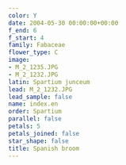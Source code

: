 ```yaml
---
color: Y
date: 2004-05-30 00:00:00+00:00
f_end: 6
f_start: 4
family: Fabaceae
flower_type: C
image:
- M_2_1235.JPG
- M_2_1232.JPG
latin: Spartium junceum
lead: M_2_1232.JPG
lead_sample: false
name: index.en
order: Spartium
parallel: false
petals: 5
petals_joined: false
star_shape: false
title: Spanish broom
---
```

